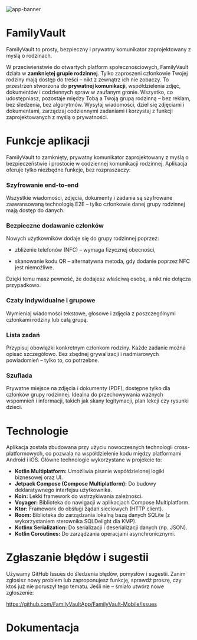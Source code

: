 
<img alt="app-banner" src="https://github.com/user-attachments/assets/f0c6ab6e-3062-46b8-8812-95202a01ebfe" />

# FamilyVault

FamilyVault to prosty, bezpieczny i prywatny komunikator zaprojektowany z myślą o rodzinach.

W przeciwieństwie do otwartych platform społecznościowych, FamilyVault działa w **zamkniętej grupie rodzinnej**. Tylko zaproszeni członkowie Twojej rodziny mają dostęp do treści – nikt z zewnątrz ich nie zobaczy. To przestrzeń stworzona do **prywatnej komunikacji**, współdzielenia zdjęć, dokumentów i codziennych spraw w zaufanym gronie. Wszystko, co udostępniasz, pozostaje między Tobą a Twoją grupą rodzinną – bez reklam, bez śledzenia, bez algorytmów. Wysyłaj wiadomości, dziel się zdjęciami i dokumentami, zarządzaj codziennymi zadaniami i korzystaj z funkcji zaprojektowanych z myślą o prywatności.

# Funkcje aplikacji

FamilyVault to zamknięty, prywatny komunikator zaprojektowany z myślą o bezpieczeństwie i prostocie w codziennej komunikacji rodzinnej. Aplikacja oferuje tylko niezbędne funkcje, bez rozpraszaczy:

### Szyfrowanie end-to-end
Wszystkie wiadomości, zdjęcia, dokumenty i zadania są szyfrowane zaawansowaną technologią E2E – tylko członkowie danej grupy rodzinnej mają dostęp do danych.

### Bezpieczne dodawanie członków
Nowych użytkowników dodaje się do grupy rodzinnej poprzez:

- zbliżenie telefonów (NFC) – wymaga fizycznej obecności,

- skanowanie kodu QR – alternatywna metoda, gdy dodanie poprzez NFC jest niemożliwe.

Dzięki temu masz pewność, że dodajesz właściwą osobę, a nikt nie dołącza przypadkowo.

### Czaty indywidualne i grupowe
Wymieniaj wiadomości tekstowe, głosowe i zdjęcia z poszczególnymi członkami rodziny lub całą grupą.

### Lista zadań
Przypisuj obowiązki konkretnym członkom rodziny. Każde zadanie można opisać szczegółowo. Bez zbędnej grywalizacji i nadmiarowych powiadomień – tylko to, co potrzebne.

### Szuflada
Prywatne miejsce na zdjęcia i dokumenty (PDF), dostępne tylko dla członków grupy rodzinnej. Idealna do przechowywania ważnych wspomnień i informacji, takich jak skany legitymacji, plan lekcji czy rysunki dzieci.

# Technologie

Aplikacja została zbudowana przy użyciu nowoczesnych technologii cross-platformowych, co pozwala na współdzielenie kodu między platformami Android i iOS. Główne technologie wykorzystane w projekcie to:

*   **Kotlin Multiplatform:** Umożliwia pisanie współdzielonej logiki biznesowej oraz UI.
*   **Jetpack Compose (Compose Multiplatform):** Do budowy deklaratywnego interfejsu użytkownika.
*   **Koin:** Lekki framework do wstrzykiwania zależności.
*   **Voyager:** Biblioteka do nawigacji w aplikacjach Compose Multiplatform.
*   **Ktor:** Framework do obsługi żądań sieciowych (HTTP client).
*   **Room:** Biblioteka do zarządzania lokalną bazą danych SQLite (z wykorzystaniem sterownika SQLDelight dla KMP).
*   **Kotlinx Serialization:** Do serializacji i deserializacji danych (np. JSON).
*   **Kotlin Coroutines:** Do zarządzania operacjami asynchronicznymi.


# Zgłaszanie błędów i sugestii

Używamy GitHub Issues do śledzenia błędów, pomysłów i sugestii. Zanim zgłosisz nowy problem lub zaproponujesz funkcję, sprawdź proszę, czy ktoś już nie poruszył tego tematu. Jeśli nie – śmiało utwórz nowe zgłoszenie:

https://github.com/FamilyVaultApp/FamilyVault-Mobile/issues

# Dokumentacja

